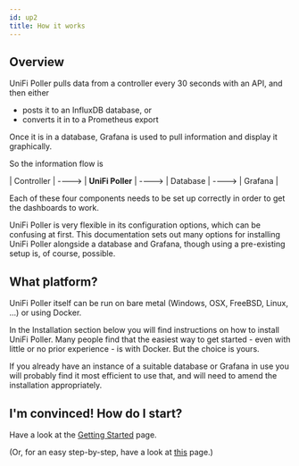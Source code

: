 ```yaml
---
id: up2
title: How it works
---
```


## Overview

UniFi Poller pulls data from a controller every 30 seconds with an API, and then either
- posts it to an InfluxDB database, or
- converts it in to a Prometheus export

Once it is in a database, Grafana is used to pull information and display it graphically.

So the information flow is

| Controller |  ----> | **UniFi Poller** | ----> | Database | ----> | Grafana |

Each of these four components needs to be set up correctly in order to get the dashboards to work.

UniFi Poller is very flexible in its configuration options, which can be confusing at first. This documentation sets out many options for installing UniFi Poller alongside a database and Grafana, though using a pre-existing setup is, of course, possible.

## What platform?

UniFi Poller itself can be run on bare metal (Windows, OSX, FreeBSD, Linux, ...) or using Docker.

In the Installation section below you will find instructions on how to install UniFi Poller. Many people find that the easiest way to get started - even with little or no prior experience - is with Docker. But the choice is yours.

If you already have an instance of a suitable database or Grafana in use you will probably find it most efficient to use that, and will need to amend the installation appropriately.

## I'm convinced! How do I start?

Have a look at the [Getting Started](ins1.md) page.

(Or, for an easy step-by-step, have a look at [this](up4.md) page.)
